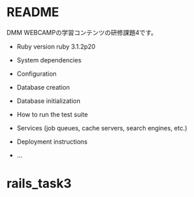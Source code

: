 # README

DMM WEBCAMPの学習コンテンツの研修課題4です。


* Ruby version
  ruby 3.1.2p20
* System dependencies

* Configuration

* Database creation

* Database initialization

* How to run the test suite

* Services (job queues, cache servers, search engines, etc.)

* Deployment instructions

* ...
# rails_task3
